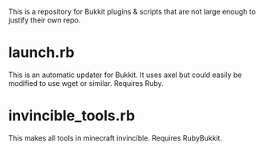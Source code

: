 This is a repository for Bukkit plugins & scripts that are not large enough to justify their own repo.

# launch.rb
This is an automatic updater for Bukkit. It uses axel but could easily be modified to use wget or similar. Requires Ruby.

# invincible_tools.rb
This makes all tools in minecraft invincible. Requires RubyBukkit.
